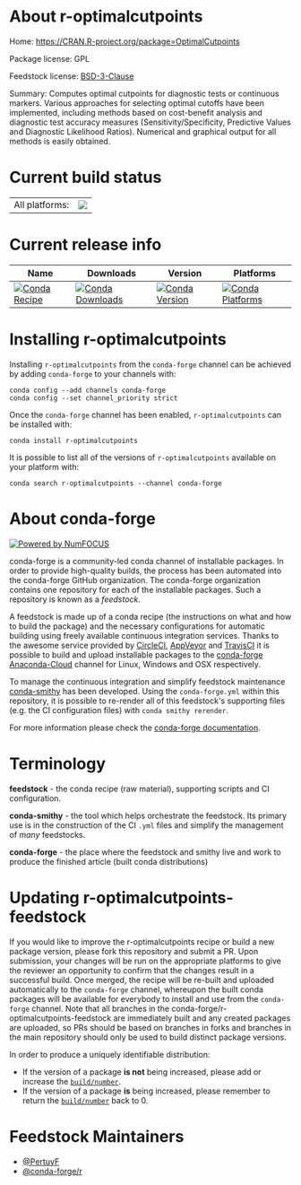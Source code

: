About r-optimalcutpoints
========================

Home: https://CRAN.R-project.org/package=OptimalCutpoints

Package license: GPL

Feedstock license: [BSD-3-Clause](https://github.com/conda-forge/r-optimalcutpoints-feedstock/blob/master/LICENSE.txt)

Summary: Computes optimal cutpoints for diagnostic tests or continuous markers. Various approaches for selecting optimal cutoffs have been implemented, including methods based on cost-benefit analysis and diagnostic test accuracy measures (Sensitivity/Specificity, Predictive Values and Diagnostic Likelihood Ratios). Numerical and graphical output for all methods is easily obtained.

Current build status
====================


<table><tr><td>All platforms:</td>
    <td>
      <a href="https://dev.azure.com/conda-forge/feedstock-builds/_build/latest?definitionId=8584&branchName=master">
        <img src="https://dev.azure.com/conda-forge/feedstock-builds/_apis/build/status/r-optimalcutpoints-feedstock?branchName=master">
      </a>
    </td>
  </tr>
</table>

Current release info
====================

| Name | Downloads | Version | Platforms |
| --- | --- | --- | --- |
| [![Conda Recipe](https://img.shields.io/badge/recipe-r--optimalcutpoints-green.svg)](https://anaconda.org/conda-forge/r-optimalcutpoints) | [![Conda Downloads](https://img.shields.io/conda/dn/conda-forge/r-optimalcutpoints.svg)](https://anaconda.org/conda-forge/r-optimalcutpoints) | [![Conda Version](https://img.shields.io/conda/vn/conda-forge/r-optimalcutpoints.svg)](https://anaconda.org/conda-forge/r-optimalcutpoints) | [![Conda Platforms](https://img.shields.io/conda/pn/conda-forge/r-optimalcutpoints.svg)](https://anaconda.org/conda-forge/r-optimalcutpoints) |

Installing r-optimalcutpoints
=============================

Installing `r-optimalcutpoints` from the `conda-forge` channel can be achieved by adding `conda-forge` to your channels with:

```
conda config --add channels conda-forge
conda config --set channel_priority strict
```

Once the `conda-forge` channel has been enabled, `r-optimalcutpoints` can be installed with:

```
conda install r-optimalcutpoints
```

It is possible to list all of the versions of `r-optimalcutpoints` available on your platform with:

```
conda search r-optimalcutpoints --channel conda-forge
```


About conda-forge
=================

[![Powered by NumFOCUS](https://img.shields.io/badge/powered%20by-NumFOCUS-orange.svg?style=flat&colorA=E1523D&colorB=007D8A)](http://numfocus.org)

conda-forge is a community-led conda channel of installable packages.
In order to provide high-quality builds, the process has been automated into the
conda-forge GitHub organization. The conda-forge organization contains one repository
for each of the installable packages. Such a repository is known as a *feedstock*.

A feedstock is made up of a conda recipe (the instructions on what and how to build
the package) and the necessary configurations for automatic building using freely
available continuous integration services. Thanks to the awesome service provided by
[CircleCI](https://circleci.com/), [AppVeyor](https://www.appveyor.com/)
and [TravisCI](https://travis-ci.com/) it is possible to build and upload installable
packages to the [conda-forge](https://anaconda.org/conda-forge)
[Anaconda-Cloud](https://anaconda.org/) channel for Linux, Windows and OSX respectively.

To manage the continuous integration and simplify feedstock maintenance
[conda-smithy](https://github.com/conda-forge/conda-smithy) has been developed.
Using the ``conda-forge.yml`` within this repository, it is possible to re-render all of
this feedstock's supporting files (e.g. the CI configuration files) with ``conda smithy rerender``.

For more information please check the [conda-forge documentation](https://conda-forge.org/docs/).

Terminology
===========

**feedstock** - the conda recipe (raw material), supporting scripts and CI configuration.

**conda-smithy** - the tool which helps orchestrate the feedstock.
                   Its primary use is in the construction of the CI ``.yml`` files
                   and simplify the management of *many* feedstocks.

**conda-forge** - the place where the feedstock and smithy live and work to
                  produce the finished article (built conda distributions)


Updating r-optimalcutpoints-feedstock
=====================================

If you would like to improve the r-optimalcutpoints recipe or build a new
package version, please fork this repository and submit a PR. Upon submission,
your changes will be run on the appropriate platforms to give the reviewer an
opportunity to confirm that the changes result in a successful build. Once
merged, the recipe will be re-built and uploaded automatically to the
`conda-forge` channel, whereupon the built conda packages will be available for
everybody to install and use from the `conda-forge` channel.
Note that all branches in the conda-forge/r-optimalcutpoints-feedstock are
immediately built and any created packages are uploaded, so PRs should be based
on branches in forks and branches in the main repository should only be used to
build distinct package versions.

In order to produce a uniquely identifiable distribution:
 * If the version of a package **is not** being increased, please add or increase
   the [``build/number``](https://docs.conda.io/projects/conda-build/en/latest/resources/define-metadata.html#build-number-and-string).
 * If the version of a package **is** being increased, please remember to return
   the [``build/number``](https://docs.conda.io/projects/conda-build/en/latest/resources/define-metadata.html#build-number-and-string)
   back to 0.

Feedstock Maintainers
=====================

* [@PertuyF](https://github.com/PertuyF/)
* [@conda-forge/r](https://github.com/conda-forge/r/)

